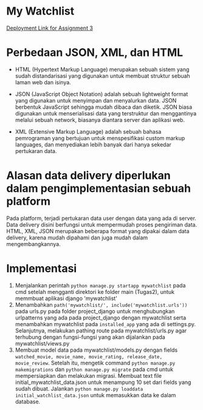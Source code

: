 # My Watchlist
[Deployment Link for Assignment 3](http://tugas2yudi.herokuapp.com/mywatchlist/)

# Perbedaan JSON, XML, dan HTML
* HTML (Hypertext Markup Language) merupakan sebuah sistem yang sudah distandarisasi yang digunakan untuk membuat struktur sebuah laman web dan isinya.

* JSON (JavaScript Object Notation) adalah sebuah lightweight format yang digunakan untuk menyimpan dan menyalurkan data. JSON berbentuk JavaScript sehingga mudah dibaca dan diketik. JSON biasa digunakan untuk menserialisasi data yang terstruktur dan menggantinya melalui sebuah network, biasanya diantara server dan aplikasi web.

* XML (Extensive Markup Language) adalah sebuah bahasa pemrograman yang bertujuan untuk menspesifikasi custom markup languages, dan menyediakan lebih banyak dari hanya sekedar pertukaran data. 

# Alasan data delivery diperlukan dalam pengimplementasian sebuah platform
Pada platform, terjadi pertukaran data user dengan data yang ada di server. Data delivery disini berfungsi untuk mempermudah proses pengiriman data. HTML, XML, JSON merupakan beberapa format yang dipakai dalam data delivery, karena mudah dipahami dan juga mudah dalam mengembangkannya.

# Implementasi
1. Menjalankan perintah `python manage.py startapp mywatchlist` pada cmd setelah mengganti direktori ke folder main (Tugas2), untuk memmbuat aplikasi django 'mywatchlist'
2. Menambahkan `path('mywatchlist/', include('mywatchlist.urls'))` pada urls.py pada folder project_django untuk menghubungkan urlpatterns yang ada pada project_django dengan mywatchlist serta menambahkan mywatchlist pada `installed_app` yang ada di settings.py. Selanjutnya, melakukan pathing route pada mywatchlist/urls.py agar terhubung dengan fungsi-fungsi yang akan dijalankan pada mywatchlist/views.py
3. Membuat model data pada mywatchlist/models.py dengan fields `watched_movie, movie_name, movie_rating, release_date, movie_review`. Setelah itu, mengetik command `python manage.py makemigrations` dan `python manage.py migrate` pada cmd untuk mempersiapkan dan melakukan migrasi. Membuat text file initial_mywatchlist_data.json untuk menampung 10 set dari fields yang sudah dibuat. Jalankan `python manage.py loaddata initial_watchlist_data.json` untuk memasukkan data ke dalam database.
